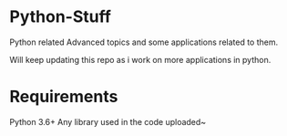 # Python-Stuff
Python related Advanced topics and some applications related to them.

Will keep updating this repo as i work on more applications in python.

# Requirements
Python 3.6+
Any library used in the code uploaded~
